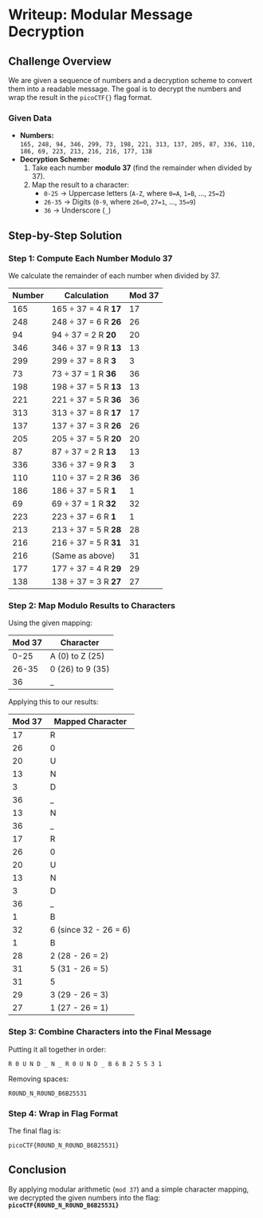 # **Writeup: Modular Message Decryption**

## **Challenge Overview**
We are given a sequence of numbers and a decryption scheme to convert them into a readable message. The goal is to decrypt the numbers and wrap the result in the `picoCTF{}` flag format.

### **Given Data**
- **Numbers:**  
  `165, 248, 94, 346, 299, 73, 198, 221, 313, 137, 205, 87, 336, 110, 186, 69, 223, 213, 216, 216, 177, 138`  
- **Decryption Scheme:**  
  1. Take each number **modulo 37** (find the remainder when divided by 37).  
  2. Map the result to a character:  
     - `0-25` → Uppercase letters (`A-Z`, where `0=A`, `1=B`, ..., `25=Z`)  
     - `26-35` → Digits (`0-9`, where `26=0`, `27=1`, ..., `35=9`)  
     - `36` → Underscore (`_`)  

## **Step-by-Step Solution**

### **Step 1: Compute Each Number Modulo 37**
We calculate the remainder of each number when divided by 37.

| Number | Calculation | Mod 37 |
|--------|-------------|-------|
| 165    | 165 ÷ 37 = 4 R **17** | 17 |
| 248    | 248 ÷ 37 = 6 R **26** | 26 |
| 94     | 94 ÷ 37 = 2 R **20**  | 20 |
| 346    | 346 ÷ 37 = 9 R **13** | 13 |
| 299    | 299 ÷ 37 = 8 R **3**   | 3  |
| 73     | 73 ÷ 37 = 1 R **36**   | 36 |
| 198    | 198 ÷ 37 = 5 R **13**  | 13 |
| 221    | 221 ÷ 37 = 5 R **36**  | 36 |
| 313    | 313 ÷ 37 = 8 R **17**  | 17 |
| 137    | 137 ÷ 37 = 3 R **26**  | 26 |
| 205    | 205 ÷ 37 = 5 R **20**  | 20 |
| 87     | 87 ÷ 37 = 2 R **13**   | 13 |
| 336    | 336 ÷ 37 = 9 R **3**   | 3  |
| 110    | 110 ÷ 37 = 2 R **36**  | 36 |
| 186    | 186 ÷ 37 = 5 R **1**   | 1  |
| 69     | 69 ÷ 37 = 1 R **32**   | 32 |
| 223    | 223 ÷ 37 = 6 R **1**   | 1  |
| 213    | 213 ÷ 37 = 5 R **28**  | 28 |
| 216    | 216 ÷ 37 = 5 R **31**  | 31 |
| 216    | (Same as above)        | 31 |
| 177    | 177 ÷ 37 = 4 R **29**  | 29 |
| 138    | 138 ÷ 37 = 3 R **27**  | 27 |

### **Step 2: Map Modulo Results to Characters**
Using the given mapping:

| Mod 37 | Character |
|--------|-----------|
| 0-25   | A (0) to Z (25) |
| 26-35  | 0 (26) to 9 (35) |
| 36     | _ |

Applying this to our results:

| Mod 37 | Mapped Character |
|--------|-------------------|
| 17     | R |
| 26     | 0 |
| 20     | U |
| 13     | N |
| 3      | D |
| 36     | _ |
| 13     | N |
| 36     | _ |
| 17     | R |
| 26     | 0 |
| 20     | U |
| 13     | N |
| 3      | D |
| 36     | _ |
| 1      | B |
| 32     | 6 (since 32 - 26 = 6) |
| 1      | B |
| 28     | 2 (28 - 26 = 2) |
| 31     | 5 (31 - 26 = 5) |
| 31     | 5 |
| 29     | 3 (29 - 26 = 3) |
| 27     | 1 (27 - 26 = 1) |

### **Step 3: Combine Characters into the Final Message**
Putting it all together in order:
```
R 0 U N D _ N _ R 0 U N D _ B 6 B 2 5 5 3 1
```
Removing spaces:
```
R0UND_N_R0UND_B6B25531
```

### **Step 4: Wrap in Flag Format**
The final flag is:
```
picoCTF{R0UND_N_R0UND_B6B25531}
```

## **Conclusion**
By applying modular arithmetic (`mod 37`) and a simple character mapping, we decrypted the given numbers into the flag:
**`picoCTF{R0UND_N_R0UND_B6B25531}`**  

